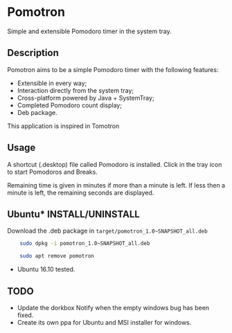 # Pomotron
Simple and extensible Pomodoro timer in the system tray.

## Description 
Pomotron aims to be a simple Pomodoro timer with the following features:
- Extensible in every way;
- Interaction directly from the system tray;
- Cross-platform powered by Java + SystemTray;
- Completed Pomodoro count display;
- Deb package.

This application is inspired in Tomotron

## Usage
A shortcut (.desktop) file called Pomodoro is installed.
Click in the tray icon to start Pomodoros and Breaks.

Remaining time is given in minutes if more than a minute is left. If less then a minute is left, the remaining seconds are displayed.

## Ubuntu* INSTALL/UNINSTALL

Download the .deb package in ``target/pomotron_1.0~SNAPSHOT_all.deb``
```bash
	sudo dpkg -i pomotron_1.0~SNAPSHOT_all.deb
```

```bash
	sudo apt remove pomotron
```

* Ubuntu 16.10 tested.


## TODO

- Update the dorkbox Notify when the empty windows bug has been fixed.
- Create its own ppa for Ubuntu and MSI installer for windows.
